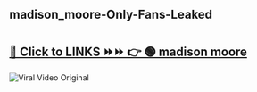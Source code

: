 
 ## madison_moore-Only-Fans-Leaked

# <h2><a href="https://clipsfans.com/madison_moore&ref=git">🔗 Click to LINKS ⏩⏩ 👉 🟢 madison moore </a></h2>

<a href="https://clipsfans.com/madison_moore&ref=git" rel="nofollow" data-target="animated-image.originalLink"><img src="https://i.ibb.co.com/xMMVF88/686577567.gif" alt="Viral Video Original" style="max-width: 100%; display: inline-block;" data-target="animated-image.originalImage"></a>
